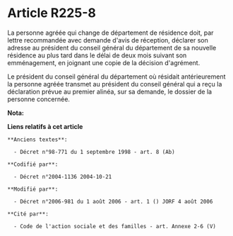 # Article R225-8

La personne agréée qui change de département de résidence doit, par lettre recommandée avec demande d'avis de réception,
déclarer son adresse au président du conseil général du département de sa nouvelle résidence au plus tard dans le délai de
deux mois suivant son emménagement, en joignant une copie de la décision d'agrément.

Le président du conseil général du département où résidait antérieurement la personne agréée transmet au président du conseil
général qui a reçu la déclaration prévue au premier alinéa, sur sa demande, le dossier de la personne concernée.

**Nota:**



**Liens relatifs à cet article**

	**Anciens textes**:

	  - Décret n°98-771 du 1 septembre 1998 - art. 8 (Ab)

	**Codifié par**:

	  - Décret n°2004-1136 2004-10-21

	**Modifié par**:

	  - Décret n°2006-981 du 1 août 2006 - art. 1 () JORF 4 août 2006

	**Cité par**:

	  - Code de l'action sociale et des familles - art. Annexe 2-6 (V)

